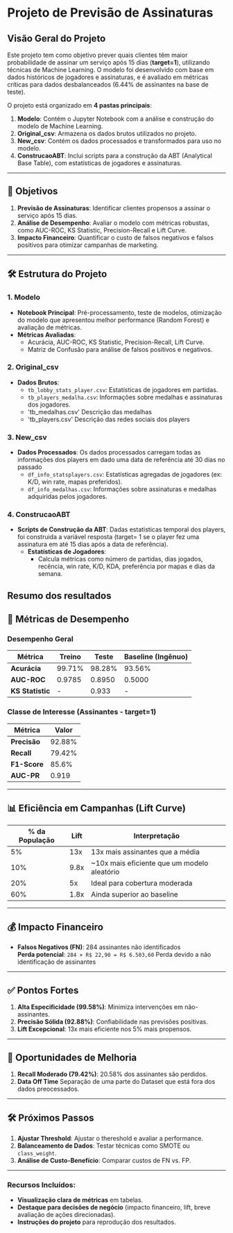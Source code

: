 # Projeto de Previsão de Assinaturas

## Visão Geral do Projeto
Este projeto tem como objetivo prever quais clientes têm maior probabilidade de assinar um serviço após 15 dias (**target=1**), utilizando técnicas de Machine Learning. O modelo foi desenvolvido com base em dados históricos de jogadores e assinaturas, e é avaliado em métricas críticas para dados desbalanceados (6.44% de assinantes na base de teste).

O projeto está organizado em **4 pastas principais**:
1. **Modelo**: Contém o Jupyter Notebook com a análise e construção do modelo de Machine Learning.
2. **Original_csv**: Armazena os dados brutos utilizados no projeto.
3. **New_csv**: Contém os dados processados e transformados para uso no modelo.
4. **ConstrucaoABT**: Inclui scripts para a construção da ABT (Analytical Base Table), com estatísticas de jogadores e assinaturas.

---

## 🎯 Objetivos
1. **Previsão de Assinaturas**: Identificar clientes propensos a assinar o serviço após 15 dias.
2. **Análise de Desempenho**: Avaliar o modelo com métricas robustas, como AUC-ROC, KS Statistic, Precision-Recall e Lift Curve.
3. **Impacto Financeiro**: Quantificar o custo de falsos negativos e falsos positivos para otimizar campanhas de marketing.

---

## 🛠️ Estrutura do Projeto

### 1. **Modelo**
- **Notebook Principal**: Pré-processamento, teste de modelos, otimização do modelo que apresentou melhor performance (Random Forest) e avaliação de métricas.
- **Métricas Avaliadas**:
  - Acurácia, AUC-ROC, KS Statistic, Precision-Recall, Lift Curve.
  - Matriz de Confusão para análise de falsos positivos e negativos.

### 2. **Original_csv**
- **Dados Brutos**:
  - `tb_lobby_stats_player.csv`: Estatísticas de jogadores em partidas.
  - `tb_players_medalha.csv`: Informações sobre medalhas e assinaturas dos jogadores.
  - 'tb_medalhas.csv' Descrição das medalhas
  - 'tb_players.csv' Descrição das redes sociais dos players

### 3. **New_csv**
- **Dados Processados**:
     Os dados processados carregam todas as informações dos players em dado uma data de referência até 30 dias no passado 
  - `df_info_statsplayers.csv`: Estatísticas agregadas de jogadores (ex: K/D, win rate, mapas preferidos).
  - `df_info_medalhas.csv`: Informações sobre assinaturas e medalhas adquiridas pelos jogadores.

### 4. **ConstrucaoABT**
- **Scripts de Construção da ABT**:
  Dadas estatisticas temporal dos players, foi construida a variável resposta (target= 1 se o player fez uma assinatura em até 15 dias após a data de referência). 
  - **Estatísticas de Jogadores**:
    - Calcula métricas como número de partidas, dias jogados, recência, win rate, K/D, KDA, preferência por mapas e dias da semana.


## Resumo dos resultados

## 🎯 Métricas de Desempenho

### **Desempenho Geral**
| Métrica               | Treino   | Teste    | Baseline (Ingênuo) |
|-----------------------|----------|----------|--------------------|
| **Acurácia**          | 99.71%   | 98.28%   | 93.56%            |
| **AUC-ROC**           | 0.9785   | 0.8950   | 0.5000            |
| **KS Statistic**      | -        | 0.933    | -                 |

### **Classe de Interesse (Assinantes - target=1)**
| Métrica               | Valor    |
|-----------------------|----------|
| **Precisão**          | 92.88%   |
| **Recall**            | 79.42%   |
| **F1-Score**          | 85.6%    |
| **AUC-PR**            | 0.919    |

---

## 📊 Eficiência em Campanhas (Lift Curve)
| % da População | Lift  | Interpretação                             |
|----------------|-------|-------------------------------------------|
| 5%             | 13x   | 13x mais assinantes que a média           |
| 10%            | 9.8x  | ~10x mais eficiente que um modelo aleatório|
| 20%            | 5x    | Ideal para cobertura moderada             |
| 60%            | 1.8x  | Ainda superior ao baseline                |

---


## 💰 Impacto Financeiro
- **Falsos Negativos (FN)**: 284 assinantes não identificados  
  **Perda potencial**: `284 × R$ 22,90 = R$ 6.503,60` Perda devido a não identificação de assinantes 

---

## ✅ **Pontos Fortes**
1. **Alta Especificidade (99.58%)**: Minimiza intervenções em não-assinantes.
2. **Precisão Sólida (92.88%)**: Confiabilidade nas previsões positivas.
3. **Lift Excepcional**: 13x mais eficiente nos 5% mais propensos.

---

## 🚨 **Oportunidades de Melhoria**
1. **Recall Moderado (79.42%)**: 20.58% dos assinantes são perdidos.
2. **Data Off Time** Separação de uma parte do Dataset que está fora dos dados preocessados.

---

## 🛠️ Próximos Passos
1. **Ajustar Threshold**: Ajustar o thereshold e avaliar a performance.
2. **Balanceamento de Dados**: Testar técnicas como SMOTE ou `class_weight`.
3. **Análise de Custo-Benefício**: Comparar custos de FN vs. FP.

---



### Recursos Incluídos:
- **Visualização clara de métricas** em tabelas.
- **Destaque para decisões de negócio** (impacto financeiro, lift, breve avaliação de ações direcionadas).
- **Instruções do projeto** para reprodução dos resultados.
